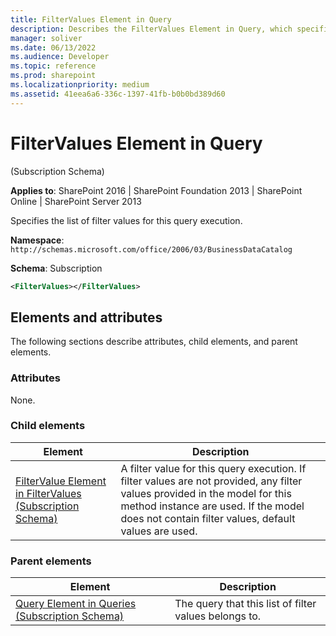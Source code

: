 ```yaml
---
title: FilterValues Element in Query
description: Describes the FilterValues Element in Query, which specifies the list of filter values for this query execution.
manager: soliver
ms.date: 06/13/2022
ms.audience: Developer
ms.topic: reference
ms.prod: sharepoint
ms.localizationpriority: medium
ms.assetid: 41eea6a6-336c-1397-41fb-b0b0bd389d60
---
```


# FilterValues Element in Query 

(Subscription Schema)

**Applies to**: SharePoint 2016 | SharePoint Foundation 2013 | SharePoint Online | SharePoint Server 2013

Specifies the list of filter values for this query execution.

**Namespace**: `http://schemas.microsoft.com/office/2006/03/BusinessDataCatalog`

**Schema**: Subscription

```XML
<FilterValues></FilterValues>
```

## Elements and attributes

The following sections describe attributes, child elements, and parent elements.

### Attributes

None.

### Child elements

| Element | Description |
|---------|-------------|
| [FilterValue Element in FilterValues (Subscription Schema)](filtervalue-element-in-filtervalues-subscription-schema.md) | A filter value for this query execution. If filter values are not provided, any filter values provided in the model for this method instance are used. If the model does not contain filter values, default values are used. |

### Parent elements

| Element | Description |
|---------|-------------|
| [Query Element in Queries (Subscription Schema)](query-element-in-queries-subscription-schema.md) | The query that this list of filter values belongs to. |







